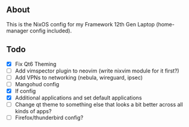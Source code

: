 ## About
This is the NixOS config for my Framework 12th Gen Laptop (home-manager config included).

## Todo
- [x] Fix Qt6 Theming
- [ ] Add vimspector plugin to neovim (write nixvim module for it first?)
- [ ] Add VPNs to networking (nebula, wireguard, ipsec)
- [ ] Mangohud config
- [x] lf config
- [x] Additional applications and set default applications
- [ ] Change qt theme to something else that looks a bit better across all kinds of apps?
- [ ] Firefox/thunderbird config?
